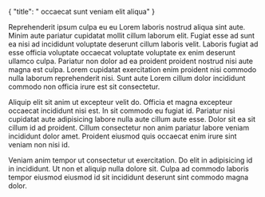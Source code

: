 {
  "title": " occaecat sunt veniam elit aliqua"
}

Reprehenderit ipsum culpa eu eu Lorem laboris nostrud aliqua sint aute. Minim aute pariatur cupidatat mollit cillum laborum elit. Fugiat esse ad sunt ea nisi ad incididunt voluptate deserunt cillum laboris velit. Laboris fugiat ad esse officia voluptate occaecat voluptate voluptate ex enim deserunt ullamco culpa. Pariatur non dolor ad ea proident proident nostrud nisi aute magna est culpa. Lorem cupidatat exercitation enim proident nisi commodo nulla laborum reprehenderit nisi. Sunt aute Lorem cillum dolor incididunt commodo non officia irure est sit consectetur.

Aliquip elit sit anim ut excepteur velit do. Officia et magna excepteur occaecat incididunt nisi est. In sit commodo eu fugiat id. Pariatur nisi cupidatat aute adipisicing labore nulla aute cillum aute esse. Dolor sit ea sit cillum id ad proident. Cillum consectetur non anim pariatur labore veniam incididunt dolor amet. Proident eiusmod quis occaecat enim irure sint veniam non nisi id.

Veniam anim tempor ut consectetur ut exercitation. Do elit in adipisicing id in incididunt. Ut non et aliquip nulla dolore sit. Culpa ad commodo laboris tempor eiusmod eiusmod id sit incididunt deserunt sint commodo magna dolor.